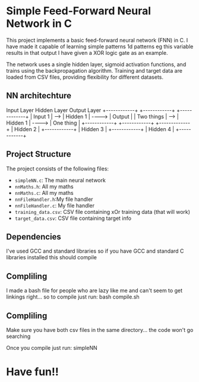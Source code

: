 # Simple Feed-Forward Neural Network in C

This project implements a basic feed-forward neural network (FNN) in C. 
I have made it capable of learning simple patterns 1d patterns eg this variable results in that output
I have given a XOR logic gate as an example. 

The network uses a single hidden layer, sigmoid activation functions, and trains using the backpropagation algorithm. Training and target data are loaded from CSV files, providing flexibility for different datasets.

## NN architechture

Input Layer         Hidden Layer         Output Layer
+------------+     +------------+       +-------------+
|  Input 1   | --> | Hidden 1   | ----> |  Output     |
| Two things | --> | Hidden 1   | ----> | One thing   |
+------------+     +------------+       +-------------+
                   | Hidden 2   |
                   +------------+
                   | Hidden 3   |
                   +------------+
                   | Hidden 4   |
                   +------------+



## Project Structure

The project consists of the following files:

* `simpleNN.c`: The main neural network
* `nnMaths.h`: All my maths 
* `nnMaths.c`: All my maths
* `nnFileHandler.h`:My file handler
* `nnFileHandler.c`: My file handler
* `training_data.csv`: CSV file containing xOr training data (that will work)
* `target_data.csv`: CSV file containing target info

## Dependencies

I've used GCC and standard libraries so if you have GCC and standard C libraries installed this should compile

## Compliling

I made a bash file for people who are lazy like me and can't seem to get linkings right... so to compile just run:
bash compile.sh 

## Compliling
Make sure you have both csv files in the same directory... the code won't go searching

Once you compile just run:
simpleNN

# Have fun!!
